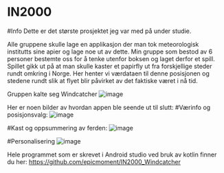 # IN2000

#Info
Dette er det største prosjektet jeg var med på under studie. 

Alle gruppene skulle lage en applikasjon der man tok meteorologisk institutts sine apier og lage noe ut av dette. 
Min gruppe som bestod av 6 personer bestemte oss for å tenke utenfor boksen og laget derfor et spill.
Spillet gikk ut på at man skulle kaster et papirfly ut fra forskjellige steder rundt omkring i Norge. Her henter
vi værdataen til denne posisjonen og stedene rundt slik at flyet blir påvirket av det faktiske været i nå tid.

Gruppen kalte seg Windcatcher ![image](https://github.com/Erlend-RM/IN2000/assets/121941031/7716b818-7908-48b5-81c1-1ba39b35edc2)

Her er noen bilder av hvordan appen ble seende ut til slutt:
#Værinfo og posisjonsvalg:
![image](https://github.com/Erlend-RM/IN2000/assets/121941031/536741bc-37a8-4be3-9e94-e974fc6859ac)

#Kast og oppsummering av ferden:
![image](https://github.com/Erlend-RM/IN2000/assets/121941031/8521ff79-3c95-48dd-9e23-215f76218fd3)

#Personalisering
![image](https://github.com/Erlend-RM/IN2000/assets/121941031/334a1e75-7c5c-406a-9f62-43607e615606)


Hele programmet som er skrevet i Android studio ved bruk av kotlin finner du her:
https://github.com/epicmoment/IN2000_Windcatcher
